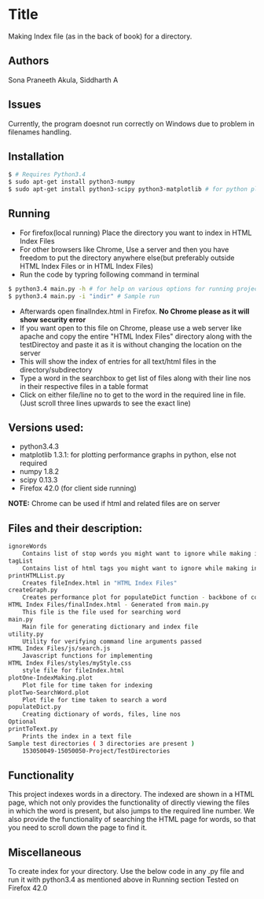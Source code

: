 # Title

Making Index file (as in the back of book) for a directory.

## Authors

Sona Praneeth Akula, Siddharth A

## Issues

Currently, the program doesnot run correctly on Windows due to problem in filenames handling.

## Installation

```bash
$ # Requires Python3.4
$ sudo apt-get install python3-numpy
$ sudo apt-get install python3-scipy python3-matplotlib # for python plots
```

## Running

- For firefox(local running) Place the directory you want to index in HTML Index Files
- For other browsers like Chrome, Use a server and then you have freedom to put the directory anywhere else(but preferably outside HTML Index Files or in HTML Index Files)
- Run the code by typring following command in terminal

```bash
$ python3.4 main.py -h # for help on various options for running project
$ python3.4 main.py -i "indir" # Sample run
```

- Afterwards open finalIndex.html in Firefox. **No Chrome please as it will show security error**
- If you want open to this file on Chrome, please use a web server like apache and copy the entire "HTML Index Files" directory along with the testDirectoy and paste it as it is without changing the location on the server
- This will show the index of entries for all text/html files in the directory/subdirectory
- Type a word in the searchbox to get list of files along with their line nos in their respective files in a table format
- Click on either file/line no to get to the word in the required line in file.(Just scroll three lines upwards to see the exact line)

## Versions used:

- python3.4.3
- matplotlib 1.3.1: for plotting performance graphs in python, else not required
- numpy 1.8.2
- scipy 0.13.3
- Firefox 42.0 (for client side running)

**NOTE:** Chrome can be used if html and related files are on server


## Files and their description:

```bash
ignoreWords
    Contains list of stop words you might want to ignore while making index
tagList
    Contains list of html tags you might want to ignore while making index for html pages
printHTMLList.py
    Creates fileIndex.html in "HTML Index Files"
createGraph.py
    Creates performance plot for populateDict function - backbone of code
HTML Index Files/finalIndex.html - Generated from main.py
    This file is the file used for searching word
main.py
    Main file for generating dictionary and index file
utility.py
    Utility for verifying command line arguments passed
HTML Index Files/js/search.js
    Javascript functions for implementing
HTML Index Files/styles/myStyle.css
    style file for fileIndex.html
plotOne-IndexMaking.plot
    Plot file for time taken for indexing
plotTwo-SearchWord.plot
    Plot file for time taken to search a word
populateDict.py
    Creating dictionary of words, files, line nos
Optional
printToText.py
    Prints the index in a text file
Sample test directories ( 3 directories are present )
    153050049-15050050-Project/TestDirectories
```

## Functionality

This project indexes words in a directory. The indexed are shown in a HTML page, which not only provides the functionality of directly viewing the files in which the word is present, but also jumps to the required line number. We also provide the functionality of searching the HTML page for words, so that you need to scroll down the page to find it.

## Miscellaneous

To create index for your directory. Use the below code in any .py file and run it with python3.4
as mentioned above in Running section
Tested on Firefox 42.0
